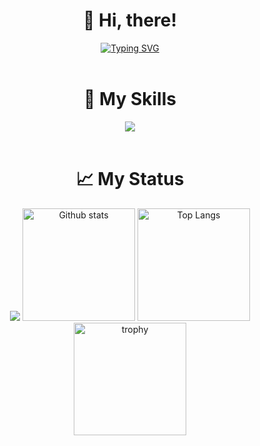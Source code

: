 <div align="center">
  <h1>👋 Hi, there!</h1>
  <a href="https://git.io/typing-svg"><img src="https://readme-typing-svg.herokuapp.com?font=Fira+Code&weight=600&size=30&duration=3000&pause=5000&color=4C80EB&random=false&width=1065&lines=Hello!+I%E2%80%99m+Dai+Fukunaga%2C+studying+at+a+university+in+Japan." alt="Typing SVG" /></a>
</div>

<br/>

<div align="center">
  <h1>🌱 My Skills</h1>
  <img src="https://skillicons.dev/icons?i=cpp,c,js,react,nodejs,py,java,go,cs,dart,flutter,docker">
</div>

<br/>

<div align="center">
  <h1>📈 My Status</h1>
  <img src="http://github-profile-summary-cards.vercel.app/api/cards/profile-details?username=daifuku700&theme=algolia" />
  <img alt="Github stats" height="180px" src="https://github-readme-stats.vercel.app/api?username=daifuku700&show_icons=true&theme=algolia&hide_border=true" />
  <img alt="Top Langs" height="180px" src="https://github-readme-stats.vercel.app/api/top-langs/?username=daifuku700&hide=html,css&langs_count=8&layout=compact&show_icons=true&theme=algolia&hide_border=true" />
  <img alt="trophy" height="180px" src="https://github-profile-trophy.vercel.app/?username=daifuku700&theme=algolia&column=8)](https://github.com/ryo-ma/github-profile-trophy&no-frame=true" />
</div>


